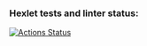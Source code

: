 ### Hexlet tests and linter status:
[![Actions Status](https://github.com/usernamenumb1/frontend-project-lvl3/workflows/hexlet-check/badge.svg)](https://github.com/usernamenumb1/frontend-project-lvl3/actions)